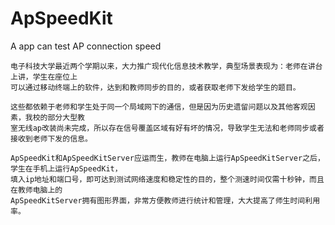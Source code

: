 # ApSpeedKit
A app can test AP connection speed

    电子科技大学最近两个学期以来，大力推广现代化信息技术教学，典型场景表现为：老师在讲台上讲，学生在座位上
    可以通过移动终端上的软件，达到和教师同步的目的，或者获取老师下发给学生的题目。

    这些都依赖于老师和学生处于同一个局域网下的通信，但是因为历史遗留问题以及其他客观因素，我校的部分大型教
    室无线ap改装尚未完成，所以存在信号覆盖区域有好有坏的情况，导致学生无法和老师同步或者接收到老师下发的信息。

    ApSpeedKit和ApSpeedKitServer应运而生，教师在电脑上运行ApSpeedKitServer之后，学生在手机上运行ApSpeedKit，
    填入ip地址和端口号，即可达到测试网络速度和稳定性的目的，整个测速时间仅需十秒钟，而且在教师电脑上的
    ApSpeedKitServer拥有图形界面，非常方便教师进行统计和管理，大大提高了师生时间利用率。

